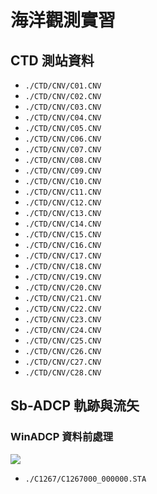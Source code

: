 # 海洋觀測實習
## CTD 測站資料
- `./CTD/CNV/C01.CNV`
- `./CTD/CNV/C02.CNV`
- `./CTD/CNV/C03.CNV`
- `./CTD/CNV/C04.CNV`
- `./CTD/CNV/C05.CNV`
- `./CTD/CNV/C06.CNV`
- `./CTD/CNV/C07.CNV`
- `./CTD/CNV/C08.CNV`
- `./CTD/CNV/C09.CNV`
- `./CTD/CNV/C10.CNV`
- `./CTD/CNV/C11.CNV`
- `./CTD/CNV/C12.CNV`
- `./CTD/CNV/C13.CNV`
- `./CTD/CNV/C14.CNV`
- `./CTD/CNV/C15.CNV`
- `./CTD/CNV/C16.CNV`
- `./CTD/CNV/C17.CNV`
- `./CTD/CNV/C18.CNV`
- `./CTD/CNV/C19.CNV`
- `./CTD/CNV/C20.CNV`
- `./CTD/CNV/C21.CNV`
- `./CTD/CNV/C22.CNV`
- `./CTD/CNV/C23.CNV`
- `./CTD/CNV/C24.CNV`
- `./CTD/CNV/C25.CNV`
- `./CTD/CNV/C26.CNV`
- `./CTD/CNV/C27.CNV`
- `./CTD/CNV/C28.CNV`
## Sb-ADCP 軌跡與流矢  
### WinADCP 資料前處理  
![](https://i.imgur.com/QMapR1t.png)  
- `./C1267/C1267000_000000.STA`  